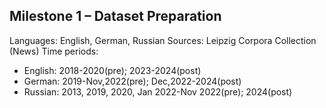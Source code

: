 Milestone 1 – Dataset Preparation
---------------------------------
Languages: English, German, Russian
Sources: Leipzig Corpora Collection (News)
Time periods:
  - English: 2018-2020(pre); 2023-2024(post)
  - German: 2019-Nov,2022(pre); Dec,2022-2024(post)
  - Russian: 2013, 2019, 2020, Jan 2022-Nov 2022(pre); 2024(post)
